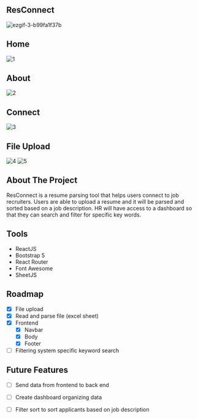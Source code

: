 ## ResConnect
![ezgif-3-b99fa1f37b](https://user-images.githubusercontent.com/55722392/178073146-50998a2a-d78f-4ea8-a122-7bfd84ce50ed.gif)

## Home

![1](https://user-images.githubusercontent.com/55722392/178073902-45e91023-5b6b-460a-a4fb-e6b91f72f9a2.png)

## About

![2](https://user-images.githubusercontent.com/55722392/178073907-d4824f1b-2b13-4580-9147-61d2c094c609.png)

## Connect

![3](https://user-images.githubusercontent.com/55722392/178073818-a477d195-9854-49e4-b39a-334e856d1995.png)

## File Upload

![4](https://user-images.githubusercontent.com/55722392/178073820-fbb30dfc-a558-4c37-8592-9e251491e773.png)
![5](https://user-images.githubusercontent.com/55722392/178073824-7cd89ae0-5bc4-497d-a3e4-f3f238c1d7a4.png)

<!-- ABOUT THE PROJECT -->
## About The Project

ResConnect is a resume parsing tool that helps users connect to job recruiters. Users are able to upload a resume and it will be parsed and sorted based on a job description. HR will have access to a dashboard so that they can search and filter for specific key words.

## Tools
 * ReactJS
 * Bootstrap 5
 * React Router
 * Font Awesome
 * SheetJS

<!-- ROADMAP -->
## Roadmap

- [x] File upload
- [x] Read and parse file (excel sheet)
- [x] Frontend
  - [x] Navbar
  - [x] Body
  - [x] Footer
- [ ] Filtering system specific keyword search

## Future Features

- [ ] Send data from frontend to back end
- [ ] Create dashboard organizing data
- [ ] Filter sort to sort applicants based on job description

